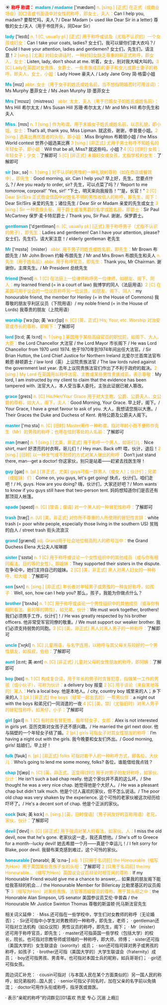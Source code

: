 ☀ <font color="red">**称呼 称谓：**</font>
<font color="sky blue">**madam / madame**</font> ['mædəm] 
<font color="orange">n. [sing.] [正式] 在正式（或商业场合）的口语或书面语中对女性的称呼，即女士，夫人：</font>Can I help you, madam? 要帮忙吗，夫人？/ Dear Madam (= used like Dear Sir in a letter) 尊敬的女士/夫人（用于书信开头，同Dear Sir）

<font color="sky blue">**lady**</font> ['leɪdɪ] 
<font color="orange">n. 1 [C, usually pl.] [正式] 用于称呼或谈及（尤指不认识的）一个女孩或妇女：</font>Can I take your coats, ladies? 女士们，我可以替你们拿大衣吗？/ Could I have your attention, ladies and gentlemen? 女士们，先生们，请注意！<font color="orange">2 [sing.] [尤美] 对妇女讲话时，一种对妇女缺乏尊重的非正式称呼，即女人，女士：</font>Listen, lady, don’t shout at me. 听着，女士，别对我大喊大叫的。<font color="orange">3 [C] Lady在英国对女贵族、女爵士、一些贵族成员的妻子和女儿或爵士妻子的称呼，即夫人，女士，小姐：</font>Lady Howe 豪夫人 / Lady Jane Grey 简·格雷小姐 

<font color="sky blue">**Ms**</font> [mɪz] 
<font color="orange">abbr. 女士（用于女子的姓氏或姓名前，当不想指明婚否时可用该词）：</font>Ms Murphy 墨菲女士 / Ms Jean Murphy 琼·墨菲女士

<font color="sky blue">**Mrs**</font> ['mɪsɪz]（mistress）
<font color="orange">abbr. 太太，夫人（用于已婚女子的姓氏或姓名前）：</font>Mrs Hill 希尔太太 / Mrs Susan Hill 苏珊·希尔太太 / Mr and Mrs Hill 希尔先生和夫人

<font color="sky blue">**Miss.**</font> [mɪs] 
<font color="orange">n. 1 [sing.] 作为称谓，用于未婚女子姓氏或姓名前，以示礼貌，即小姐，女士：</font>That’s all, thank you, Miss Lipman. 就这些，谢谢，李普曼小姐。<font color="orange">2 [sing.] 选美比赛优胜者的头衔，即小姐：</font>Miss Brighton 布赖顿小姐 / the Miss World contest 世界小姐选美比赛 <font color="orange">3 [sing.] [非正式] 尤用于男士称呼不知姓名的年轻女子，即小姐：</font>Will that be all, Miss? 就这些吗，小姐？<font color="orange">4 [C] [旧时] 女孩；年轻女子；少女：</font>了解即可 <font color="orange">5 [C] [非正式] 未婚妇女或女孩，尤指学校的女生：</font>了解即可

<font color="sky blue">**sir**</font> [sə:, sə] 
<font color="orange">n. 1 [sing.] 对不认识的男性的一种礼貌的尊称（如在商店或餐馆中），即先生：</font>Good morning, sir. Can I help you? 早上好，先生。您要点什么？/ Are you ready to order, sir? 先生，可以点菜了吗？/ ‘Report to me tomorrow, corporal!’ ‘Yes, sir!’ “下士，明天来向我报告！”“是，长官！” <font color="orange">2 [C] Dear Sir/Sirs 正式商业信函中对姓名不明的男性收信人的称呼，即先生，阁下：</font>Dear Sir/Sirs 亲爱的先生；诸位先生 / Dear Sir or Madam 亲爱的先生或女士 <font color="orange">3 [sing.] Sir 一种贵族头衔，用于爵士或准男爵的名字或姓名前，即爵士：</font>Sir Paul McCartney 保罗·麦卡特尼爵士 / Thank you, Sir Paul. 谢谢，保罗爵士。

<font color="sky blue">**gentleman**</font> ['dӡentlmən] 
<font color="orange">n. [C, usually pl.] [正式] 用于称呼男子（尤指不认识的男子），即先生：</font>Ladies and gentlemen! Can I have your attention, please? 女士们，先生们，请大家注意！/ elderly gentleman 老先生

<font color="sky blue">**Mr**</font> ['mɪstə]（mister）
<font color="orange">abbr. 用于男子的姓氏或姓名前，即先生：</font>Mr Brown 布朗先生 / Mr John Brown 约翰·布朗先生 / Mr and Mrs Brown 布朗先生和夫人 <font color="orange">n. 先生（用于姓名前）abbr. 用于称呼官员，即先生：</font>Thank you, Mr Chairman. 谢谢你，主席先生。/ Mr President 总统先生
    
<font color="sky blue">**friend**</font> [frend]
<font color="orange">n. 1 [C] 在法庭上一位律师称呼另一位律师，如朋友、阁下、同人：</font>my learned friend (= in a court of law) 我博学的同人（法庭用语）<font color="orange">2 [C] 在英国可用于议会的一位议员称呼另一位议员，如朋友、阁下、同人：</font>my honourable friend, the member for Henley (= in the House of Commons) 我尊敬的朋友亨利区议员（下院用语）/ my noble friend (= in the House of Lords) 我尊贵的朋友（上院用语）

<font color="sky blue">**worship**</font> [ˈwɜ:ʃɪp; 美 ˈwɜ:rʃɪp]
<font color="orange">n. [C] [英，正式] His, Your, etc. Worship 对治安官或市长的尊称，即阁下：</font>了解即可
           
<font color="sky blue">**lord**</font> [lɔ:d; 美 lɔ:rd]
<font color="orange">n. 1 [sing.] 英国用于某些高级官员的职位前，如阁下、大人、大臣：</font>the Lord Chancellor 大法官 / the Lord Mayor 市长阁下 / He was Lord Chancellor from 1970 until 1974. 他于1970年到1974年间出任大法官。/ Sir Brian Hutton, the Lord Chief Justice for Northern Ireland 北爱尔兰首席法官布赖恩·赫顿爵士 / law lord（英）上议院贵族法官 / The law lords ruled against the government last year. 去年上议院贵族法官们作出了不利于政府的裁决。<font color="orange">2 [sing.] My Lord 在英国用以称呼法官、主教或某些男性贵族成员，表示尊敬：</font>My lord, I am instructed by my client to claim that the evidence has been tampered with. 法官大人，本人受当事人委托，主张此证据已被人篡改。
           
<font color="sky blue">**grace**</font> [greɪs]
<font color="orange">n. [C] His/Her/Your Grace 用于对大主教、公爵、公爵夫人、女公爵的尊称，如大人，阁下，夫人：</font>Good Morning, Your Grace. 早上好，阁下。/ Your Grace, I have a great favour to ask of you. 大人，我想请您施以大惠。/ Their Graces the Duke and Duchess of Kent. 肯特公爵及公爵夫人阁下。

<font color="sky blue">**master**</font> ['mɑːstə] 
<font color="orange">n. [C] [旧时] Master用作一种称谓，指对年龄小而不便称作先生（Mr）的男孩的称呼；也用在信封等处的人名前：</font>了解即可

<font color="sky blue">**man**</font> [mæn] 
<font color="orange">n. 1 [sing.] [尤美，非正式] 用于称呼一个男人，如哥们儿：</font>Nice shirt, man! 好漂亮的衬衣啊，哥儿们！/ Hey man. Back off! 喂，伙计，退后！<font color="orange">2 [sing.] [旧时] 以一种生气或不耐烦的方式对某人做出的称呼：</font>Don’t just stand there, man--get a doctor! 你这家伙，别只是站着——赶紧去找医生呀！
           
<font color="sky blue">**guy**</font> [gaɪ]
<font color="orange">n. [pl.] [非正式，尤美] guys可指一群男人（或女人）；伙计们；兄弟（或姐妹）们：</font>Come on, you guys, let's get going! 快点，伙计们，咱们走吧！/ Hi, guys. How are you doing? 嗨，伙计们，大家还好吧？/ Mom wants to know if you guys still have that two-person tent. 妈妈想知道你们是否还有那顶双人帐篷。

<font color="sky blue">**spade**</font> [speɪd] 
<font color="orange">n. [C] [禁语；俚语] 对一个黑人的一种冒犯性称呼：</font>了解即可
           
<font color="sky blue">**trash**</font> [træʃ]
<font color="orange">n. [U] [美，非正式] 对你所不尊重的人所使用的冒犯性言辞：</font>white trash (= poor white people, especially those living in the southern US) 贫贱的白人 / street trash 街头流浪汉

<font color="sky blue">**grand**</font> [ɡrænd] 
<font color="orange">adj. Grand用于社会地位极高的人的称号当中：</font>the Grand Duchess Elena 大公夫人埃琳娜

<font color="sky blue">**sister**</font> ['sɪstə] 
<font color="orange">n. 1 [C] 用于称呼或谈论一个女性组织中的其他成员（或与你有相同看法、目的等的女性），即姐妹：</font>They supported their sisters in the dispute. 在争论中，她们支持自己的姐妹。<font color="orange">2 [C] [美，非正式] 黑人对黑人妇女的一种称呼，如大姐：</font>了解即可

<font color="sky blue">**son**</font> [sʌn] 
<font color="orange">n. [sing.] [非正式] 年长者对年轻男子或男孩的一种友好称呼，如孩子：</font>Well, son, how can I help you? 那么，孩子，我能为你做点什么？

<font color="sky blue">**brother**</font> ['brʌðə] 
<font color="orange">n. 1 [C] 用于称呼或谈论一个男性组织中的其他成员（或与你有相同看法、目的等的男性），如兄弟，伙计：</font>We must work together, brothers! 我们必须携手工作，伙计们！/ He was greatly respected by his brother officers. 他非常受军官同僚的敬重。/ We must support our weaker brother. 我们必须支持弱势的同胞。<font color="orange">2 [C] [美，非正式] 黑人对黑人男子的一种称呼：</font>了解即可

<font color="sky blue">**uncle**</font> ['ʌŋkl] 
<font color="orange">n. [C] 儿童用语，与名字连用，以称呼与其父母关系较好的一个男性朋友，如叔叔，伯伯：</font>了解即可
           
<font color="sky blue">**aunt**</font> [ɑ:nt; 美 ænt]
<font color="orange">n. [C] [非正式] 儿童对父母的女性朋友的称呼，即阿姨：</font>了解即可

<font color="sky blue">**boy**</font> [bɒɪ] 
<font color="orange">n. 1 [C] 构成复合词，用于年长的男子时含冒犯意，指做某一工作的男孩（或小伙子），可称为伙计：</font>a delivery boy 报童 <font color="orange">2 [C] 用于谈论（来自某地等的）某人：</font>He’s a local boy. 他是本地人。/ city, country boy 城里来的人；乡下来的人 <font color="orange">3 [pl.] [非正式] the boys（经常一起出去的）一帮男伙伴：</font>a night out with the boys 和弟兄们一同消遣的一夜 <font color="orange">4 [C] [美，禁]（尤指旧时）对黑人男子的冒犯性称呼，如黑仔，小子：</font>了解即可

<font color="sky blue">**girl**</font> [ɡə:l] 
<font color="orange">n. 1 [C] 有时具有冒犯性，指年轻女子，女郎：</font>Alex is not interested in girls yet. 亚历克斯对女孩子还不感兴趣。/ He married the girl next door. 他与隔壁的一个年轻女子结了婚。<font color="orange">2 [pl.] girls 可指女子对其女性朋友的称呼：</font>I’m having a night out with the girls. 我今晚要和女友们外出。/ Good morning, girls! 姑娘们，早上好！

<font color="sky blue">**folk**</font> [fəʊk] 
<font color="orange">n. [pl.] [非正式] folks 可指对若干人的一种称呼方式，即各位，大伙儿：</font>Who’s going to lend me some money, folks? 各位，谁能借给我点钱？
           
<font color="sky blue">**chap**</font> [tʃæp]
<font color="orange">n. [C] [英，非正式，正变得过时] 用于对男子的友好称呼，如家伙、伙计：</font>He isn't such a bad chap really. 他这个家伙并不真的这么坏。/ She thought he was a very nice chap. 她觉得他是个大好人。/ He was a pleasant chap but didn't talk much. 他是个讨人喜欢的家伙，但不怎么说话。/ The poor old chap was very shaken by the experience. 这个可怜的老家伙被这次经历给吓坏了。/ He's a decent sort of chap. 他是个正派的家伙。
           
<font color="sky blue">**cock**</font> [kɒk; 美 kɑ:k]
<font color="orange">n. [sing.] [英，旧时俚语]（男子间友好的互称用语）老兄，家伙，伙计：</font>了解即可
           
<font color="sky blue">**devil**</font> [ˈdevl]
<font color="orange">n. [C] [非正式] 用于强调对某人的看法，如家伙、人：</font>I miss the old devil, now that he's gone. 老家伙这一走，我还真想他。/ She's off to Greece for a month--lucky devil! 她去希腊一个月——真是个幸运儿！/ I felt sorry for Blake, poor devil. 我替布莱克感到难过，这个可怜的家伙。
            
<font color="sky blue">**honourable**</font> [ˈɒnərəbl; 美 ˈɑ:nə-]
<font color="orange">adj. 1 [只用于名词前] the Honourable（缩写为Hon）用于英国某些贵族子女的头衔：</font>了解即可 <font color="orange">2 [只用于名词前] the/my Honourable…（缩写为Hon）英国议会议员辩论时相互间的尊称：</font>If my Honourable Friend would give me a chance to answer,… 如果我的朋友阁下能给我答辩的机会… / the Honourable Member for Billericay 比勒里基区的议员阁下 <font color="orange">3（缩写为Hon）对某些贵族、法官等高级官员的尊称，用于其头衔之中：</font>the Honorable Alan Simpson, US senator 美国参议员艾伦·辛普森 / the Honourable Mr Justice Swinton Thomas 尊敬的斯温顿·托马斯法官先生

相关词义延伸：
· Miss.还可指在一些学校中，学生们对女教师的称呼（无论婚否）；
· Sir还可指中小学生对男教师的一种称呼，即先生，老师；
· gentleman还可指对立法机构（如众议院）男性议员的称呼，即先生，阁下；
· Mr（mister）还可用于称呼官员，即先生；
· master还可指英国一些学校（包括大学）的校长，院长。也可指对宗教导师或领袖的一种称呼，即大师，师傅；
· sister还可指（美国大学的）女生联谊会（sorority）成员；
· son还可指司铎对男子或男孩的称呼，如孩子；
· brother还可指（美国大学的）大学生联谊会（fraternity）成员；
· boy还可指男孩、男青年。也可指对本国士兵的昵称，如兵哥哥们；
· girl还可指女孩。

周边词汇补充：
· cousin可指对（与本国人民在某个方面类似的）另一国人民的称呼，如兄弟般的…国人民；
· senior可指父子同名时，加在父亲的名字前以免搞混；
· doctor可用作头衔或称呼，指牙医或兽医。

· 表示“亲昵的称呼”的词群见[[01喜欢 热爱 专心 沉溺 上瘾]]
